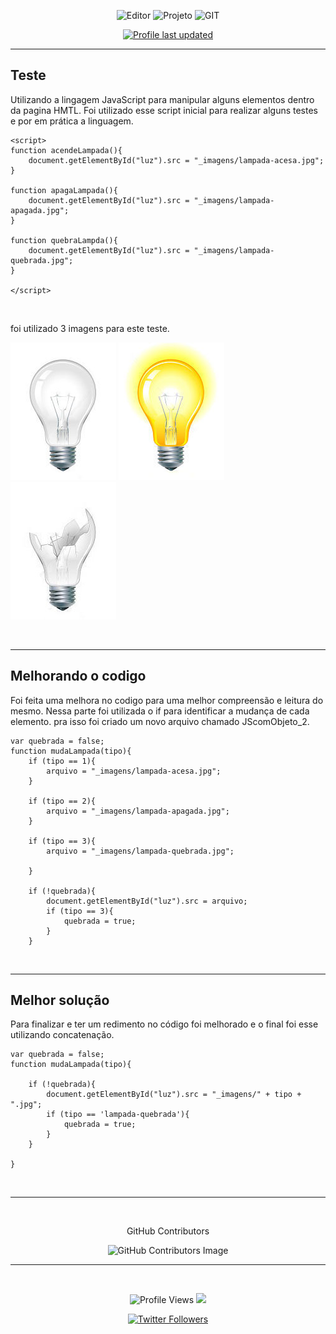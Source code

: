 <div align="center">

![Editor](https://img.shields.io/badge/Editor-VSCode-blue?style=flat-square&logo=visual-studio-code&logoColor=white&style=flat)
![Projeto](https://badgen.net/badge/Projeto/Finished/green)
![GIT](https://badgen.net/badge/Git/ON/green?icon=github)
<!-- trocar o nome do repositório para atualizar -->
[![Profile last updated](https://img.shields.io/github/last-commit/verasdan/testejs?label=Last%20updated&style=flat)](https://github.com/verasdan/testejs/commits)

</div>

___

## Teste
Utilizando a lingagem JavaScript para manipular alguns elementos dentro da pagina HMTL. Foi utilizado esse script inicial para realizar alguns testes e por em prática a linguagem.

    <script>
    function acendeLampada(){
        document.getElementById("luz").src = "_imagens/lampada-acesa.jpg";
    }

    function apagaLampada(){
        document.getElementById("luz").src = "_imagens/lampada-apagada.jpg";
    }

    function quebraLampda(){
        document.getElementById("luz").src = "_imagens/lampada-quebrada.jpg";
    }

    </script>

<br>

foi utilizado 3 imagens para este teste.

![lampada-apagada](_imagens/lampada-apagada.jpg)
![lampada-acesa](_imagens/lampada-acesa.jpg)
![lampada-quebrada](_imagens/lampada-quebrada.jpg)

<br>

___

## Melhorando o codigo

Foi feita uma melhora no codigo para uma melhor compreensão e leitura do mesmo. Nessa parte foi utilizada o if para identificar a mudança de cada elemento. pra isso foi criado um novo arquivo chamado JScomObjeto_2.

    var quebrada = false;
    function mudaLampada(tipo){
        if (tipo == 1){
            arquivo = "_imagens/lampada-acesa.jpg";
        }

        if (tipo == 2){
            arquivo = "_imagens/lampada-apagada.jpg";
        }

        if (tipo == 3){
            arquivo = "_imagens/lampada-quebrada.jpg";
            
        }
        
        if (!quebrada){
            document.getElementById("luz").src = arquivo;
            if (tipo == 3){
                quebrada = true;
            }
        }

<br>

___

## Melhor solução

Para finalizar e ter um redimento no código foi melhorado e o final foi esse utilizando concatenação.

    var quebrada = false;
    function mudaLampada(tipo){
        
        if (!quebrada){
            document.getElementById("luz").src = "_imagens/" + tipo + ".jpg";
            if (tipo == 'lampada-quebrada'){
                quebrada = true;
            }
        }
        
    }

<br>

___

<br>
<!-- GitHub Contributors -->
<div align="center">

GitHub Contributors
<!-- Trocar o nome do repositório para atualizar -->
![GitHub Contributors Image](https://contrib.rocks/image?repo=verasdan/testejs)


</div>

___

<div align="center"><br>

![Profile Views](https://komarev.com/ghpvc/?username=verasdan)
![](https://badges.pufler.dev/visits/verasdan/verasdan?color=black&logo=github&style=flat-square)

[![Twitter Followers](https://badgen.net/twitter/follow/veras_dan)](https://twitter.com/veras_dan)
</div>